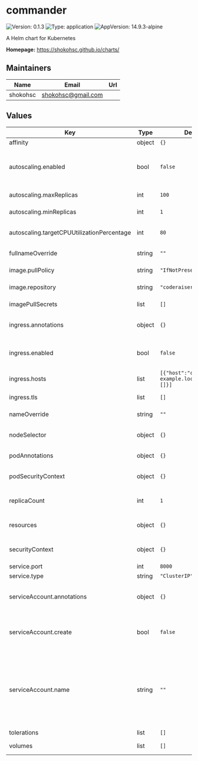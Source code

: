# commander

![Version: 0.1.3](https://img.shields.io/badge/Version-0.1.3-informational?style=flat-square) ![Type: application](https://img.shields.io/badge/Type-application-informational?style=flat-square) ![AppVersion: 14.9.3-alpine](https://img.shields.io/badge/AppVersion-14.9.3-alpine-informational?style=flat-square)

A Helm chart for Kubernetes

**Homepage:** <https://shokohsc.github.io/charts/>

## Maintainers

| Name | Email | Url |
| ---- | ------ | --- |
| shokohsc | shokohsc@gmail.com |  |

## Values

| Key | Type | Default | Description |
|-----|------|---------|-------------|
| affinity | object | `{}` | Pod affinity |
| autoscaling.enabled | bool | `false` | Specifies whether autoscaling should be enabled |
| autoscaling.maxReplicas | int | `100` | Maximum replicas |
| autoscaling.minReplicas | int | `1` | Minimum replicas |
| autoscaling.targetCPUUtilizationPercentage | int | `80` | threshold to activate autoscaling |
| fullnameOverride | string | `""` | Release name override (full) |
| image.pullPolicy | string | `"IfNotPresent"` | Kubernetes pull policy image |
| image.repository | string | `"coderaiser/cloudcmd"` | Container project image |
| imagePullSecrets | list | `[]` | Registry pull secrets |
| ingress.annotations | object | `{}` | Annotations to add to the ingress |
| ingress.enabled | bool | `false` | Specifies whether an ingress should be created |
| ingress.hosts | list | `[{"host":"chart-example.local","paths":[]}]` | Ingress rules |
| ingress.tls | list | `[]` | Ingress certificates |
| nameOverride | string | `""` | Release name override |
| nodeSelector | object | `{}` | Pod nodeSelector labels |
| podAnnotations | object | `{}` | Annotations to add to the pod |
| podSecurityContext | object | `{}` | securityContext to add to the pod |
| replicaCount | int | `1` | The number of replica pods 0-n |
| resources | object | `{}` | Resources to define on the pod |
| securityContext | object | `{}` | securityContext & capabilities to add to the pod |
| service.port | int | `8000` | Service port |
| service.type | string | `"ClusterIP"` | Service type |
| serviceAccount.annotations | object | `{}` | Annotations to add to the service account |
| serviceAccount.create | bool | `false` | Specifies whether a service account should be created |
| serviceAccount.name | string | `""` | The name of the service account to use. If not set and create is true, a name is generated using the fullname template |
| tolerations | list | `[]` | Pod tolerations |
| volumes | list | `[]` | Volumes to add to the pod |
